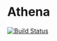 # Athena
[![Build Status](https://travis-ci.org/libAthena/Athena.svg?branch=master)](https://travis-ci.org/libAthena/Athena)
